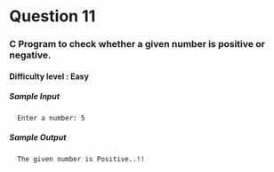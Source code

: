 # Question 11

### C Program to check whether a given number is positive or negative.

#### Difficulty level : Easy

##### Sample Input

      Enter a number: 5

##### Sample Output

      The given number is Positive..!!
